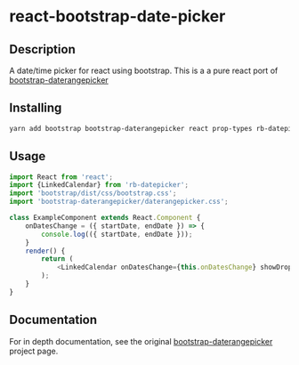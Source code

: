 # react-bootstrap-date-picker

## Description

A date/time picker for react using bootstrap. This is a a pure react port of
[bootstrap-daterangepicker](https://github.com/dangrossman/bootstrap-daterangepicker)

## Installing

```sh
yarn add bootstrap bootstrap-daterangepicker react prop-types rb-datepicker dayjs
```

## Usage

```javascript
import React from 'react';
import {LinkedCalendar} from 'rb-datepicker';
import 'bootstrap/dist/css/bootstrap.css';
import 'bootstrap-daterangepicker/daterangepicker.css';

class ExampleComponent extends React.Component {
    onDatesChange = ({ startDate, endDate }) => {
        console.log(({ startDate, endDate }));
    }
    render() {
        return (
            <LinkedCalendar onDatesChange={this.onDatesChange} showDropdowns={false} />
        );
    }
}

```

## Documentation

For in depth documentation, see the original
[bootstrap-daterangepicker](https://github.com/dangrossman/bootstrap-daterangepicker) project page.